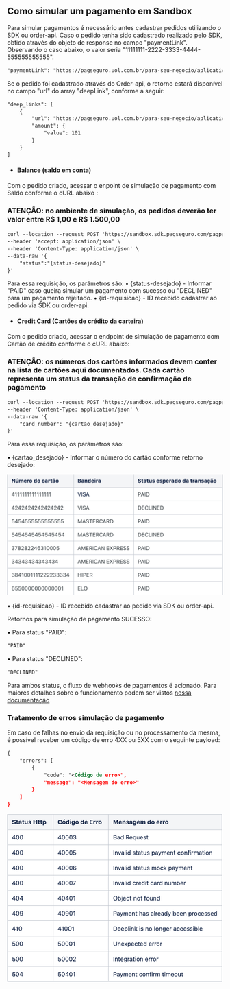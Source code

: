 ## Como simular um pagamento em Sandbox

Para simular pagamentos é necessário antes cadastrar pedidos utilizando o SDK ou order-api. 
Caso o pedido tenha sido cadastrado realizado pelo SDK, obtido através do objeto de response no campo "paymentLink". Observando o caso abaixo, o valor seria "11111111-2222-3333-4444-555555555555". 


```xml
"paymentLink": "https://pagseguro.uol.com.br/para-seu-negocio/aplicativos/minha-conta/download?f=order&r=11111111-2222-3333-4444-555555555555"
```


 Se o pedido foi cadastrado através do Order-api, o retorno estará disponível no campo "url" do array "deepLink", conforme a seguir:


```xml
"deep_links": [
    {
        "url": "https://pagseguro.uol.com.br/para-seu-negocio/aplicativos/minha-conta/download?f=order&r=11111111-2222-3333-4444-555555555555",
        "amount": {
            "value": 101
        }
    }
]
```


* #### Balance (saldo em conta)

Com o pedido criado, acessar o enpoint  de simulação de pagamento com Saldo conforme o cURL abaixo :

### ATENÇÃO: no ambiente de simulação, os pedidos deverão ter valor entre R$ 1,00 e R$ 1.500,00


```xml
curl --location --request POST 'https://sandbox.sdk.pagseguro.com/pagpay/balance/{id-requisicao}' \
--header 'accept: application/json' \
--header 'Content-Type: application/json' \
--data-raw '{
    "status":"{status-desejado}"
}'
```


Para essa requisição, os parâmetros são:
• {status-desejado} - Informar "PAID" caso queira simular um pagamento com sucesso ou "DECLINED" para um pagamento rejeitado. 
• {id-requisicao} - ID recebido cadastrar ao pedido via SDK ou order-api.   


* #### Credit Card (Cartões de crédito da carteira)

Com o pedido criado, acessar o endpoint  de simulação de pagamento com Cartão de crédito conforme o cURL abaixo:

### ATENÇÃO: os números dos cartões informados devem conter na lista de cartões aqui documentados. Cada cartão representa um status da transação de confirmação de pagamento


```xml
curl --location --request POST 'https://sandbox.sdk.pagseguro.com/pagpay/credit-card/{id-requisicao}' \
--header 'Content-Type: application/json' \
--data-raw '{
    "card_number": "{cartao_desejado}"
}'
```


Para essa requisição, os parâmetros são: 

• {cartao_desejado} - Informar o número do cartão conforme retorno desejado:

![Imagem](images/desired_card.png)

• {id-requisicao} - ID recebido cadastrar ao pedido via SDK ou order-api.




Retornos para simulação de pagamento SUCESSO:

• Para status "PAID":

```xml
"PAID"
```

• Para status "DECLINED":

```xml
"DECLINED"
```

Para ambos status, o fluxo de webhooks de pagamentos é acionado. Para maiores detalhes sobre o funcionamento podem ser vistos [nessa documentação](https://documenter.getpostman.com/view/10863174/TVetc6HV#209355ec-a9d4-4228-8c6d-81e0db11002a)



### Tratamento de erros simulação de pagamento
Em caso de falhas no envio da requisição ou no processamento da mesma, é possível receber um código de erro 4XX ou 5XX com o seguinte payload:


```xml
{
    "errors": [
        {
            "code": "<Código de erro>",
            "message": "<Mensagem do erro>"
        }
    ]
}
```

![Imagem](images/http_errors.png)